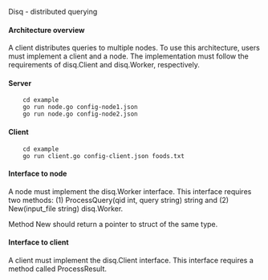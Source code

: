 
Disq - distributed querying

#### Architecture overview

A client distributes queries to multiple nodes.  To use this architecture, users must implement a client and a node.  The implementation must follow the requirements of disq.Client and disq.Worker, respectively.

#### Server
```
	cd example
	go run node.go config-node1.json
	go run node.go config-node2.json
```

#### Client
```
	cd example
	go run client.go config-client.json foods.txt
```

#### Interface to node

A node must implement the disq.Worker interface. This interface requires two methods: (1) ProcessQuery(qid int, query string) string and (2) New(input_file string) disq.Worker.

Method New should return a pointer to struct of the same type.


#### Interface to client

A client must implement the disq.Client interface.  This interface requires a method called ProcessResult.